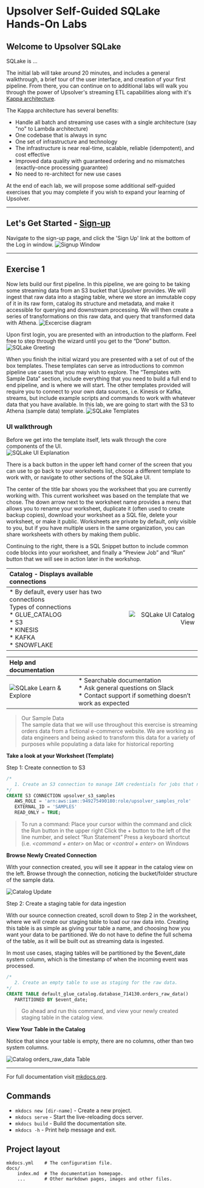 # Upsolver Self-Guided SQLake Hands-On Labs

## Welcome to Upsolver SQLake

SQLake is ...

The initial lab will take around 20 minutes, and includes a general walkthrough, a brief tour of the user interface, and creation of your first pipeline.  From there, you can continue on to additional labs will walk you through the power of Upsolver's streaming ETL capabilities along with it's [Kappa architecture](https://www.oreilly.com/radar/questioning-the-lambda-architecture/).

The Kappa architecture has several benefits:

* Handle all batch and streaming use cases with a single architecture (say "no" to Lambda architecture)
* One codebase that is always in sync
* One set of infrastructure and technology
* The infrastructure is near real-time, scalable, reliable (idempotent), and cost effective
* Improved data quality with guaranteed ordering and no mismatches (exactly-once processing guarantee)
* No need to re-architect for new use cases

At the end of each lab, we will propose some additional self-guided exercises that you may complete if you wish to expand your learning of Upsolver.

---

## Let's Get Started - [Sign-up](https://sqlake.upsolver.com/signup)
Navigate to the sign-up page, and click the 'Sign Up' link at the bottom of the Log in window.
![Signup Window](/sqlake-workshop/img/Signup.png "SQLake Signup Dialog")

---

## Exercise 1
Now lets build our first pipeline.  In this pipeline, we are going to be taking some streaming data from an S3 bucket that Upsolver provides.  We will ingest that raw data into a staging table, where we store an immutable copy of it in its raw form, catalog its structure and metadata, and make it accessible for querying and downstream processing.  We will then create a series of transformations on this raw data, and query that transformed data with Athena.
![Excercise diagram](/sqlake-workshop/img/img1a.png "Diagram of exercise 1")

Upon first login, you are presented with an introduction to the platform.  Feel free to step through the wizard until you get to the “Done” button.  
![SQLake Greeting](/sqlake-workshop/img/img1b.png)

When you finish the initial wizard you are presented with a set of out of the box templates.  These templates can serve as introductions to common pipeline use cases that you may wish to explore.  The “Templates with Sample Data” section, include everything that you need to build a full end to end pipeline, and is where we will start.  The other templates provided will require you to connect to your own data sources, i.e. Kinesis or Kafka, streams, but include example scripts and commands to work with whatever data that you have available.
In this lab, we are going to start with the S3 to Athena (sample data) template.
![SQLake Templates](/sqlake-workshop/img/img1c.png)

### UI walkthrough
Before we get into the template itself, lets walk through the core components of the UI.  
![SQLake UI Explanation](/sqlake-workshop/img/img1d.png)

There is a back button in the upper left hand corner of the screen that you can use to go back to your worksheets list, choose a different template to work with, or navigate to other sections of the SQLake UI.

The center of the title bar shows you the worksheet that you are currently working with.  This current worksheet was based on the template that we chose.  The down arrow next to the worksheet name provides a menu that allows you to rename your worksheet, duplicate it (often used to create backup copies), download your worksheet as a SQL file, delete your worksheet, or make it public.  Worksheets are private by default, only visible to you, but if you have multiple users in the same organization, you can share worksheets with others by making them public.

Continuing to the right, there is a SQL Snippet button to include common code blocks into your worksheet, and finally a “Preview Job” and “Run” button that we will see in action later in the workshop.

| Catalog - Displays available connections |  |
:--- | ---:
| * By default, every user has two connections<br>Types of connections<br> * GLUE_CATALOG<br> * S3<br> * KINESIS<br> * KAFKA<br> * SNOWFLAKE<br> | ![SQLake UI Catalog View](/sqlake-workshop/img/img1e.png) |

| Help and documentation |  |
:--- | :---
| ![SQLake Learn & Explore](/sqlake-workshop/img/img1f.png) | * Searchable documentation<br> * Ask general questions on Slack<br> * Contact support if something doesn’t work as expected |

>Our Sample Data<br>
>The sample data that we will use throughout this exercise is streaming orders data from a fictional e-commerce website.  We are working as data engineers and being asked to transform this data for a variety of purposes while populating a data lake for historical reporting

**Take a look at your Worksheet (Template)**

Step 1: Create connection to S3

```sql
/*
   1. Create an S3 connection to manage IAM credentials for jobs that need to access data in S3
*/
CREATE S3 CONNECTION upsolver_s3_samples
   AWS_ROLE = 'arn:aws:iam::949275490180:role/upsolver_samples_role'
   EXTERNAL_ID = 'SAMPLES'
   READ_ONLY = TRUE;
```

> To run a command:
> Place your cursor within the command and click the Run button in the upper right
Click the + button to the left of the line number, and select “Run Statement”
> Press a keyboard shortcut (i.e. *<command + enter>* on Mac or *<control + enter>* on Windows

**Browse Newly Created Connection**

With your connection created, you will see it appear in the catalog view on the left.  Browse through the connection, noticing the bucket/folder structure of the sample data.

![Catalog Update](/sqlake-workshop/img/img1g.png)

Step 2: Create a staging table for data ingestion

With our source connection created, scroll down to Step 2 in the worksheet, where we will create our staging table to load our raw data into.  Creating this table is as simple as giving your table a name, and choosing how you want your data to be partitioned.  We do not have to define the full schema of the table, as it will be built out as streaming data is ingested.  

In most use cases, staging tables will be partitioned by the $event_date system column, which is the timestamp of when the incoming event was processed.

```sql
/*
   2. Create an empty table to use as staging for the raw data.
*/
CREATE TABLE default_glue_catalog.database_714130.orders_raw_data()
   PARTITIONED BY $event_date;
```

> Go ahead and run this command, and view your newly created staging table in the catalog view.

**View Your Table in the Catalog**

Notice that since your table is empty, there are no columns, other than two system columns.

![Catalog orders_raw_data Table](/sqlake-workshop/img/img1h.png)



---

For full documentation visit [mkdocs.org](https://www.mkdocs.org).

## Commands

* `mkdocs new [dir-name]` - Create a new project.
* `mkdocs serve` - Start the live-reloading docs server.
* `mkdocs build` - Build the documentation site.
* `mkdocs -h` - Print help message and exit.

## Project layout

    mkdocs.yml    # The configuration file.
    docs/
        index.md  # The documentation homepage.
        ...       # Other markdown pages, images and other files.
